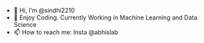 - 👋 Hi, I’m @sindhi2210
- 👀 Enjoy Coding. Currently Working in Machine Learning and Data Science
- 📫 How to reach me: Insta @abhislab

<!---
sindhi2210/sindhi2210 is a ✨ special ✨ repository because its `README.md` (this file) appears on your GitHub profile.
You can click the Preview link to take a look at your changes.
--->
